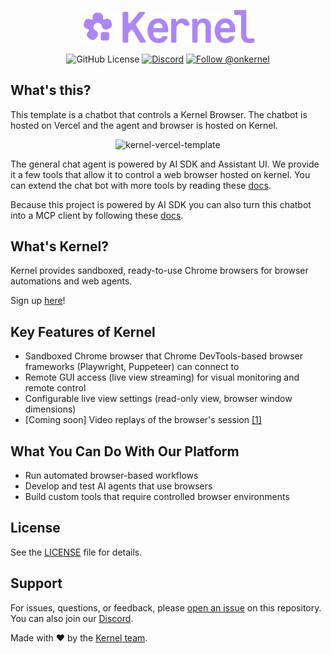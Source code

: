 <p align="center">
  <img src="static/images/kernel_wordmark.svg" alt="Kernel Logo" width="55%">
</p>

<p align="center">
  <img alt="GitHub License" src="https://img.shields.io/github/license/onkernel/kernel-images">
  <a href="https://discord.gg/FBrveQRcud"><img src="https://img.shields.io/discord/1342243238748225556?logo=discord&logoColor=white&color=7289DA" alt="Discord"></a>
  <a href="https://x.com/onkernel"><img src="https://img.shields.io/twitter/follow/onkernel" alt="Follow @onkernel"></a>
</p>

## What's this?

This template is a chatbot that controls a Kernel Browser. The chatbot is hosted on Vercel and the agent and browser is hosted on Kernel.

<p align="center">
  <img src="https://github.com/user-attachments/assets/c7b212a6-8872-4c82-8f1d-92c9021eb393" alt="kernel-vercel-template">
</p>

The general chat agent is powered by AI SDK and Assistant UI. We provide it a few tools that allow it to control a web browser hosted on kernel. You can extend the chat bot with more tools by reading these [docs](https://ai-sdk.dev/docs/ai-sdk-core/tools-and-tool-calling). 

Because this project is powered by AI SDK you can also turn this chatbot into a MCP client by following these [docs](https://ai-sdk.dev/cookbook/node/mcp-tools).

## What's Kernel?

Kernel provides sandboxed, ready-to-use Chrome browsers for browser automations and web agents.

Sign up [here](https://www.onkernel.com/)!

## Key Features of Kernel

- Sandboxed Chrome browser that Chrome DevTools-based browser frameworks (Playwright, Puppeteer) can connect to
- Remote GUI access (live view streaming) for visual monitoring and remote control
- Configurable live view settings (read-only view, browser window dimensions)
- [Coming soon] Video replays of the browser's session [[1]](#notes)

## What You Can Do With Our Platform

- Run automated browser-based workflows
- Develop and test AI agents that use browsers
- Build custom tools that require controlled browser environments

## License

See the [LICENSE](./LICENSE) file for details.

## Support

For issues, questions, or feedback, please [open an issue](https://github.com/onkernel/kernel-images/issues) on this repository. You can also join our [Discord](https://discord.gg/FBrveQRcud).

Made with ❤️ by the [Kernel team](https://www.onkernel.com).
